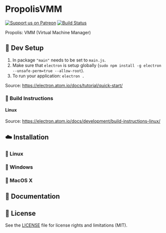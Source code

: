 # PropolisVMM
[![Support us on Patreon][badge_patreon]][patreon] [![Build Status][badge_travis]][travis]

Propolis: VMM (Virtual Machine Manager)

## :nut_and_bolt: Dev Setup
1. In package `"main"` needs to be set to `main.js`.
2. Make sure that `electron` is setup globally (`sudo npm install -g electron --unsafe-perm=true --allow-root`).
3. To run your application: `electron .`

Source: https://electron.atom.io/docs/tutorial/quick-start/

### :hammer: Build Instructions 

#### Linux
Source: https://electron.atom.io/docs/development/build-instructions-linux/

## :cloud: Installation

### :penguin: Linux

### :bug: Windows

### :paw_prints: MacOS X



## :memo: Documentation



## :scroll: License

See the [LICENSE](LICENSE.md) file for license rights and limitations (MIT).

[badge_patreon]: https://propolisframework.github.io/assets/img/patreon.svg
[badge_travis]: https://travis-ci.org/PropolisFramework/propolis-node-conf.svg?branch=master

[patreon]: https://www.patreon.com/propolisframework
[travis]: https://travis-ci.org/PropolisVMM
